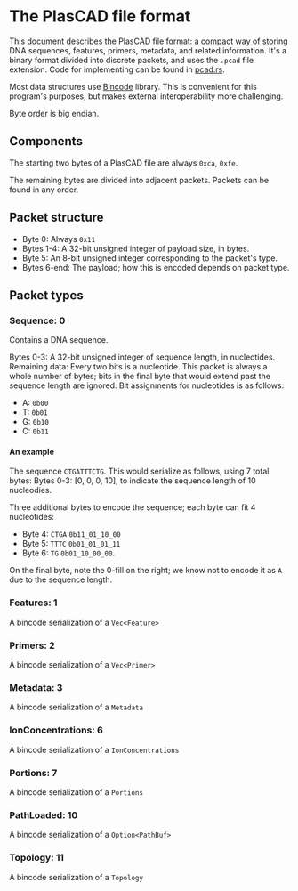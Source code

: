 # The PlasCAD file format

This document describes the PlasCAD file format: a compact way of storing DNA sequences, features, primers, metadata,
and related information. It's a binary format divided into discrete packets, and uses the `.pcad` file extension.
Code for implementing can be found in [pcad.rs](src/file_io/pcad.rs).

Most data structures use [Bincode](https://docs.rs/bincode/latest/bincode/) library. This is convenient for this program's
purposes, but makes external interoperability more challenging.

Byte order is big endian.


## Components
The starting two bytes of a PlasCAD file are always `0xca`, `0xfe`.

The remaining bytes are divided into adjacent packets. Packets can be found in any order.


## Packet structure
- Byte 0: Always `0x11`
- Bytes 1-4: A 32-bit unsigned integer of payload size, in bytes.
- Byte 5: An 8-bit unsigned integer corresponding to the packet's type.
- Bytes 6-end: The payload; how this is encoded depends on packet type.

## Packet types

### Sequence: 0
Contains a DNA sequence.

Bytes 0-3: A 32-bit unsigned integer of sequence length, in nucleotides.
Remaining data: Every two bits is a nucleotide. This packet is always a whole number of bytes; bits in the final byte that
would extend past the sequence length are ignored. Bit assignments for nucleotides is as follows:

- A: `0b00`
- T: `0b01`
- G: `0b10`
- C: `0b11`

#### An example
The sequence `CTGATTTCTG`. This would serialize as follows, using 7 total bytes:
Bytes 0-3: [0, 0, 0, 10], to indicate the sequence length of 10 nucleodies. 

Three additional bytes to encode the sequence; each byte can fit 4 nucleotides:
- Byte 4: `CTGA` `0b11_01_10_00`
- Byte 5: `TTTC` `0b01_01_01_11`
- Byte 6: `TG` `0b01_10_00_00`. 

On the final byte, note the 0-fill on the right; we know not to encode it as `A` due to the
sequence length.

### Features: 1
A bincode serialization of a `Vec<Feature>`

### Primers: 2
A bincode serialization of a `Vec<Primer>`

### Metadata: 3
A bincode serialization of a `Metadata`

### IonConcentrations: 6
A bincode serialization of a `IonConcentrations`

### Portions: 7
A bincode serialization of a `Portions`

### PathLoaded: 10
A bincode serialization of a `Option<PathBuf>`

### Topology: 11
A bincode serialization of a `Topology`



